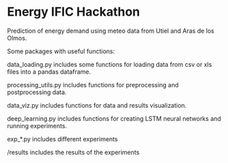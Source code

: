 # Energy IFIC Hackathon

Prediction of energy demand using meteo data from Utiel and Aras de los Olmos.

Some packages with useful functions:

data_loading.py includes some functions for loading data from csv or xls files into a pandas dataframe.

processing_utils.py includes functions for preprocessing and postprocessing data.

data_viz.py includes functions for data and results visualization.

deep_learning.py includes functions for creating LSTM neural networks and running experiments.

exp_*.py includes different experiments

/results includes the results of the experiments

